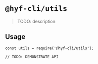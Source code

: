 # `@hyf-cli/utils`

> TODO: description

## Usage

```
const utils = require('@hyf-cli/utils');

// TODO: DEMONSTRATE API
```
